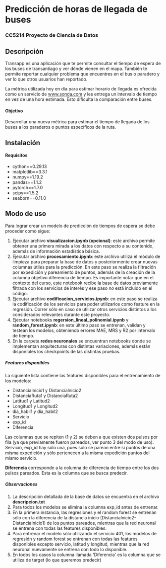 # Predicción de horas de llegada de buses
### CC5214 Proyecto de Ciencia de Datos

## Descripción
Transapp es una aplicación que te permite consultar el tiempo de espera de los buses de transantiago y ver dónde vienen en el mapa.
También te permite reportar cualquier problema que encuentres en el bus o paradero y ver lo que otros usuarios han reportado.

La métrica utilizada hoy en día para estimar horario de llegada es ofrecida como un servicio de www.sonda.com y les entrega un intervalo de tiempo en vez de una hora estimada. Esto dificulta la comparación entre buses.

#### Objetivo
Desarrollar una nueva métrica para estimar el tiempo de llegada de los buses a los paraderos o puntos específicos de la ruta.


## Instalación



#### Requisitos

- cython==0.29.13
- matplotlib==3.3.1
- numpy==1.19.2
- pandas==1.1.2
- pytorch==1.7.0
- scipy==1.5.2
- seaborn==0.11.0


## Modo de uso

Para lograr crear un modelo de predicción de tiempos de espera se debe proceder como sigue:

1. Ejecutar archivo **visualizacion.ipynb (opcional)**: este archivo permite obtener una primera mirada a los datos con respecto a su contenido, además de información estadística básica.
2. Ejecutar archivo **procesamiento.ipynb**: este archivo utiliza el módulo de limpieza para preparar la base de datos y posteriormente crear nuevas columnas útiles para la predicción. En este paso se realiza la filtración por expedición y pareamiento de puntos, además de la creación de la columna objetivo diferencia de tiempo.
Es importante notar que en el contexto del curso, este notebook recibe la base de datos previamente filtrada con los servicios de interés y ese paso *no* está incluido en el código.
3. Ejecutar archivo **codificacion_servicios.ipynb**: en este paso se realiza la codificación de los servicios para poder utilizarlos como feature en la regresión. Correr sólo en caso de utilizar otros servicios distintos a los considerados relevantes durante este proyecto.
4. Ejecutar notebooks **regersion_lineal_polinomial.ipynb** y **random_forest.ipynb**: en este último paso se entrenan, validan y testean los modelos, obteniendo errores MAE, MRS  y R2 por intervalo de tiempo.
5. En la carpeta **redes neuronales** se encuentran notebooks donde se implementan arquitecturas con distintas variaciones, además están disponibles los checkpoints de las distintas pruebas.

##### Features disponibles
La siguiente lista contiene las features disponibles para el entrenamiento de los modelos:

- DistanciaInicio1 y DistanciaInicio2
- DistanciaRuta1 y DistanciaRuta2
- Latitud1 y Latitud2
- Longitud1 y Longitud2
- dia_habil1 y dia_habil2
- Servicio
- exp_id
- Diferencia

Las columnas que se repiten (1 y 2) se deben a que existen dos pulsos por fila (ya que previamente fueron pareados, ver punto 3 del modo de uso). Servicio, exp_id hay sólo una, pues sólo se parean entre sí puntos de una misma expedición y sólo pertenecen a la misma expedición puntos del mismo servicio.

**Diferencia** corresponde a la columna de diferencia de tiempo entre los dos pulsos pareados. Esta es la columna que se busca predecir.

##### Observaciones
1. La descripción detallada de la base de datos se encuentra en el archivo **descripcion.txt**
2. Para todos los modelos se elimina la columna exp_id antes de entrenar.
3. En la primera instancia, las regresiones y el random forest se entrenan sólo con la diferencia de la distancia inicio (DistanciaInicio2-DistanciaInicio1) de los puntos pareados, mientras que la red neuronal se entrena con todas las features disponibles.
4. Para entrenar el modelo sólo utilizando el servicio 401, los modelos de regresión y random forest se entrenan con todas las features disponibles excepto servicio, latitud y longitud, mientras que la red neuronal nuevamente se entrena con todo lo disponible.
5. En todos los casos la columna llamada 'Diferencia' es la columna que se utiliza de target (lo que queremos predecir)

 